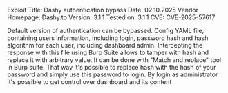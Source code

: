 Exploit Title: Dashy authentication bypass
Date: 02.10.2025
Vendor Homepage: Dashy.to
Version: 3.1.1
Tested on: 3.1.1
CVE: CVE-2025-57617

Default version of authentication can be bypassed. Config YAML file, containing users information, including login, password hash and hash algorithm for each user, including dashboard admin. Intercepting the response with this file using Burp Suite allows to tamper with hash and replace it with arbitrary value. It can be done with "Match and replace" tool in Burp suite. That way it's possible to replace hash with the hash of your password and simply use this password to login. By login as administrator it's possible to get control over dashboard and its content
